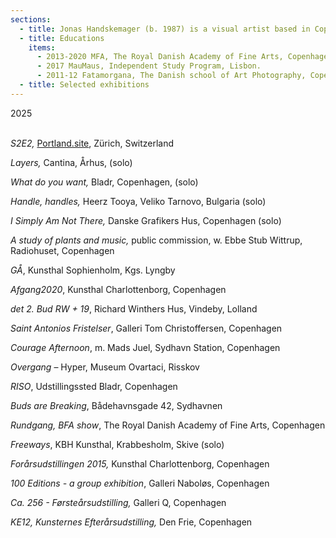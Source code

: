 ```yaml
---
sections:
  - title: Jonas Handskemager (b. 1987) is a visual artist based in Copenhagen.
  - title: Educations
    items:
      - 2013-2020 MFA, The Royal Danish Academy of Fine Arts, Copenhagen.
      - 2017 MauMaus, Independent Study Program, Lisbon.
      - 2011-12 Fatamorgana, The Danish school of Art Photography, Copenhagen.
  - title: Selected exhibitions
---
```

<p>2025</p><p><br><em>S2E2, </em><a href="http://Portland.site">Portland.site</a>, Zürich, Switzerland</p><p><em>Layers, </em>Cantina, Århus, (solo)</p><p><em>What do you want, </em>Bladr, Copenhagen, (solo)</p><p><em>Handle, handles, </em>Heerz Tooya, Veliko Tarnovo, Bulgaria (solo)</p><p><em>I Simply Am Not There, </em>Danske Grafikers Hus, Copenhagen (solo)</p><p><em>A study of plants and music,</em> public commission, w. Ebbe Stub Wittrup, Radiohuset, Copenhagen</p><p><em>GÅ</em>, Kunsthal Sophienholm, Kgs. Lyngby</p><p><em>Afgang2020</em>, Kunsthal Charlottenborg, Copenhagen</p><p><em>det 2. Bud RW + 19</em>, Richard Winthers Hus, Vindeby, Lolland</p><p><em>Saint Antonios Fristelser</em>, Galleri Tom Christoffersen, Copenhagen</p><p><em>Courage Afternoon</em>, m. Mads Juel, Sydhavn Station, Copenhagen</p><p><em>Overgang</em> – Hyper, Museum Ovartaci, Risskov</p><p><em>RISO</em>, Udstillingssted Bladr, Copenhagen</p><p><em>Buds are Breaking</em>, Bådehavnsgade 42, Sydhavnen</p><p><em>Rundgang, BFA show</em>, The Royal Danish Academy of Fine Arts, Copenhagen</p><p><em>Freeways</em>, KBH Kunsthal, Krabbesholm, Skive (solo)</p><p><em>Forårsudstillingen 2015,</em> Kunsthal Charlottenborg, Copenhagen</p><p><em>100 Editions - a group exhibition</em>, Galleri Naboløs, Copenhagen</p><p><em>Ca. 256 - Førsteårsudstilling,</em> Galleri Q, Copenhagen</p><p><em>KE12, Kunsternes Efterårsudstilling,</em> Den Frie, Copenhagen</p>